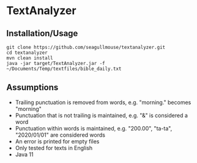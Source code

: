 <h1>TextAnalyzer</h1>
<h2>Installation/Usage</h2>

```
git clone https://github.com/seagullmouse/textanalyzer.git
cd textanalyzer
mvn clean install
java -jar target/TextAnalyzer.jar -f ~/Documents/Temp/textfiles/bible_daily.txt
```

<h2>Assumptions</h2>

* Trailing punctuation is removed from words, e.g. "morning." becomes "morning"
* Punctuation that is not trailing is maintained, e.g. "&" is considered a word
* Punctuation within words is maintained, e.g. "200.00", "ta-ta", "2020/01/01" are considered words
* An error is printed for empty files
* Only tested for texts in English
* Java 11
